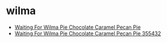 # wilma

 * [Waiting For Wilma Pie Chocolate Caramel Pecan Pie](../../index/w/waiting-for-wilma-pie-chocolate-caramel-pecan-pie-355432.json)
 * [Waiting For Wilma Pie Chocolate Caramel Pecan Pie 355432](../../index/w/waiting-for-wilma-pie-chocolate-caramel-pecan-pie-355432.json)
